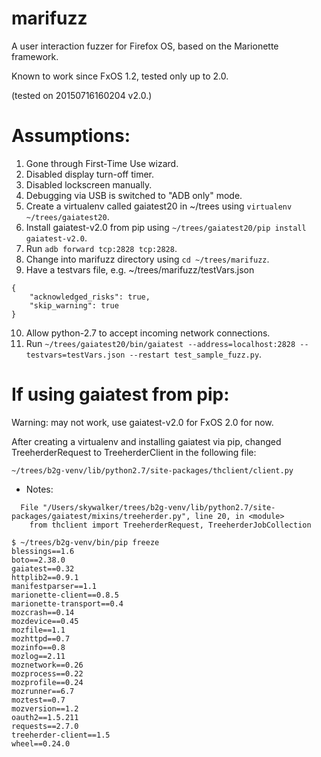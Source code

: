 marifuzz
========

A user interaction fuzzer for Firefox OS, based on the Marionette framework.

Known to work since FxOS 1.2, tested only up to 2.0.

(tested on 20150716160204 v2.0.)

Assumptions:
============
1. Gone through First-Time Use wizard.
2. Disabled display turn-off timer.
3. Disabled lockscreen manually.
4. Debugging via USB is switched to "ADB only" mode.
5. Create a virtualenv called gaiatest20 in ~/trees using `virtualenv ~/trees/gaiatest20`.
6. Install gaiatest-v2.0 from pip using `~/trees/gaiatest20/pip install gaiatest-v2.0`.
7. Run `adb forward tcp:2828 tcp:2828`.
8. Change into marifuzz directory using `cd ~/trees/marifuzz`.
9. Have a testvars file, e.g. ~/trees/marifuzz/testVars.json
```
{
    "acknowledged_risks": true,
    "skip_warning": true
}
```
10. Allow python-2.7 to accept incoming network connections.
11. Run `~/trees/gaiatest20/bin/gaiatest --address=localhost:2828 --testvars=testVars.json --restart test_sample_fuzz.py`.

If using gaiatest from pip:
===========================

Warning: may not work, use gaiatest-v2.0 for FxOS 2.0 for now.

After creating a virtualenv and installing gaiatest via pip, changed TreeherderRequest to TreeherderClient in the following file:
```
~/trees/b2g-venv/lib/python2.7/site-packages/thclient/client.py
```
  * Notes:
```
  File "/Users/skywalker/trees/b2g-venv/lib/python2.7/site-packages/gaiatest/mixins/treeherder.py", line 20, in <module>
    from thclient import TreeherderRequest, TreeherderJobCollection

$ ~/trees/b2g-venv/bin/pip freeze
blessings==1.6
boto==2.38.0
gaiatest==0.32
httplib2==0.9.1
manifestparser==1.1
marionette-client==0.8.5
marionette-transport==0.4
mozcrash==0.14
mozdevice==0.45
mozfile==1.1
mozhttpd==0.7
mozinfo==0.8
mozlog==2.11
moznetwork==0.26
mozprocess==0.22
mozprofile==0.24
mozrunner==6.7
moztest==0.7
mozversion==1.2
oauth2==1.5.211
requests==2.7.0
treeherder-client==1.5
wheel==0.24.0
```
